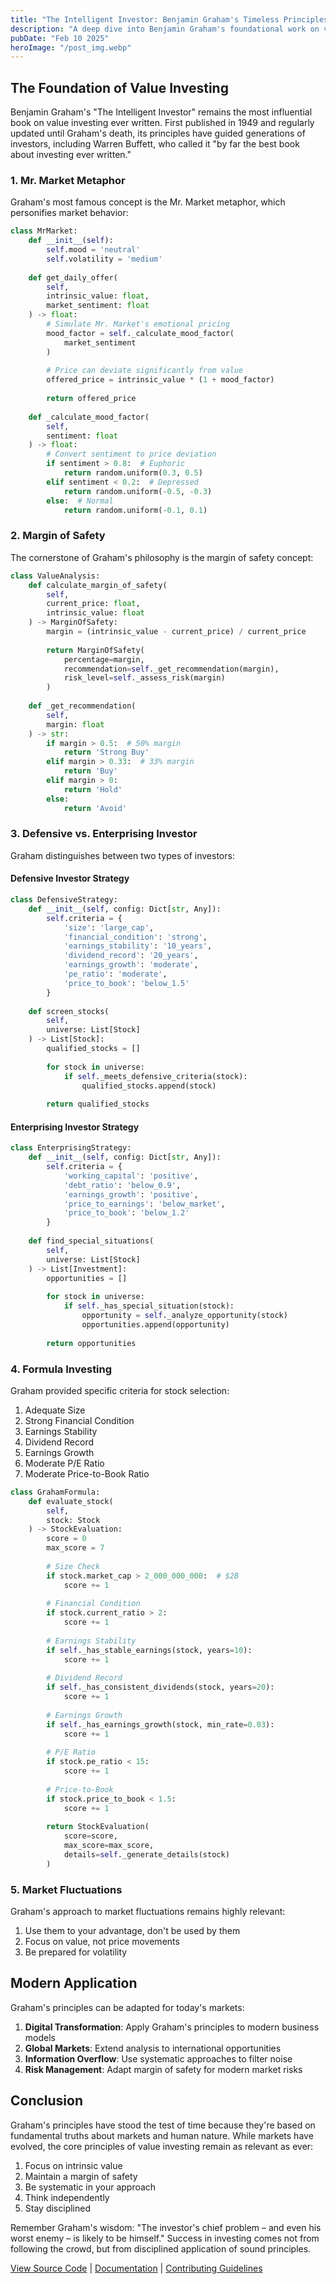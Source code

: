 ```yaml
---
title: "The Intelligent Investor: Benjamin Graham's Timeless Principles"
description: "A deep dive into Benjamin Graham's foundational work on value investing, exploring how his principles shaped Warren Buffett and continue to be relevant in modern markets"
pubDate: "Feb 10 2025"
heroImage: "/post_img.webp"
---
```


## The Foundation of Value Investing

Benjamin Graham's "The Intelligent Investor" remains the most influential book on value investing ever written. First published in 1949 and regularly updated until Graham's death, its principles have guided generations of investors, including Warren Buffett, who called it "by far the best book about investing ever written."

### 1. Mr. Market Metaphor

Graham's most famous concept is the Mr. Market metaphor, which personifies market behavior:

```python
class MrMarket:
    def __init__(self):
        self.mood = 'neutral'
        self.volatility = 'medium'
        
    def get_daily_offer(
        self,
        intrinsic_value: float,
        market_sentiment: float
    ) -> float:
        # Simulate Mr. Market's emotional pricing
        mood_factor = self._calculate_mood_factor(
            market_sentiment
        )
        
        # Price can deviate significantly from value
        offered_price = intrinsic_value * (1 + mood_factor)
        
        return offered_price
        
    def _calculate_mood_factor(
        self,
        sentiment: float
    ) -> float:
        # Convert sentiment to price deviation
        if sentiment > 0.8:  # Euphoric
            return random.uniform(0.3, 0.5)
        elif sentiment < 0.2:  # Depressed
            return random.uniform(-0.5, -0.3)
        else:  # Normal
            return random.uniform(-0.1, 0.1)
```

### 2. Margin of Safety

The cornerstone of Graham's philosophy is the margin of safety concept:

```python
class ValueAnalysis:
    def calculate_margin_of_safety(
        self,
        current_price: float,
        intrinsic_value: float
    ) -> MarginOfSafety:
        margin = (intrinsic_value - current_price) / current_price
        
        return MarginOfSafety(
            percentage=margin,
            recommendation=self._get_recommendation(margin),
            risk_level=self._assess_risk(margin)
        )
        
    def _get_recommendation(
        self,
        margin: float
    ) -> str:
        if margin > 0.5:  # 50% margin
            return 'Strong Buy'
        elif margin > 0.33:  # 33% margin
            return 'Buy'
        elif margin > 0:
            return 'Hold'
        else:
            return 'Avoid'
```

### 3. Defensive vs. Enterprising Investor

Graham distinguishes between two types of investors:

#### Defensive Investor Strategy
```python
class DefensiveStrategy:
    def __init__(self, config: Dict[str, Any]):
        self.criteria = {
            'size': 'large_cap',
            'financial_condition': 'strong',
            'earnings_stability': '10_years',
            'dividend_record': '20_years',
            'earnings_growth': 'moderate',
            'pe_ratio': 'moderate',
            'price_to_book': 'below_1.5'
        }
        
    def screen_stocks(
        self,
        universe: List[Stock]
    ) -> List[Stock]:
        qualified_stocks = []
        
        for stock in universe:
            if self._meets_defensive_criteria(stock):
                qualified_stocks.append(stock)
                
        return qualified_stocks
```

#### Enterprising Investor Strategy
```python
class EnterprisingStrategy:
    def __init__(self, config: Dict[str, Any]):
        self.criteria = {
            'working_capital': 'positive',
            'debt_ratio': 'below_0.9',
            'earnings_growth': 'positive',
            'price_to_earnings': 'below_market',
            'price_to_book': 'below_1.2'
        }
        
    def find_special_situations(
        self,
        universe: List[Stock]
    ) -> List[Investment]:
        opportunities = []
        
        for stock in universe:
            if self._has_special_situation(stock):
                opportunity = self._analyze_opportunity(stock)
                opportunities.append(opportunity)
                
        return opportunities
```

### 4. Formula Investing

Graham provided specific criteria for stock selection:

1. Adequate Size
2. Strong Financial Condition
3. Earnings Stability
4. Dividend Record
5. Earnings Growth
6. Moderate P/E Ratio
7. Moderate Price-to-Book Ratio

```python
class GrahamFormula:
    def evaluate_stock(
        self,
        stock: Stock
    ) -> StockEvaluation:
        score = 0
        max_score = 7
        
        # Size Check
        if stock.market_cap > 2_000_000_000:  # $2B
            score += 1
            
        # Financial Condition
        if stock.current_ratio > 2:
            score += 1
            
        # Earnings Stability
        if self._has_stable_earnings(stock, years=10):
            score += 1
            
        # Dividend Record
        if self._has_consistent_dividends(stock, years=20):
            score += 1
            
        # Earnings Growth
        if self._has_earnings_growth(stock, min_rate=0.03):
            score += 1
            
        # P/E Ratio
        if stock.pe_ratio < 15:
            score += 1
            
        # Price-to-Book
        if stock.price_to_book < 1.5:
            score += 1
            
        return StockEvaluation(
            score=score,
            max_score=max_score,
            details=self._generate_details(stock)
        )
```

### 5. Market Fluctuations

Graham's approach to market fluctuations remains highly relevant:

1. Use them to your advantage, don't be used by them
2. Focus on value, not price movements
3. Be prepared for volatility

## Modern Application

Graham's principles can be adapted for today's markets:

1. **Digital Transformation**: Apply Graham's principles to modern business models
2. **Global Markets**: Extend analysis to international opportunities
3. **Information Overflow**: Use systematic approaches to filter noise
4. **Risk Management**: Adapt margin of safety for modern market risks

## Conclusion

Graham's principles have stood the test of time because they're based on fundamental truths about markets and human nature. While markets have evolved, the core principles of value investing remain as relevant as ever:

1. Focus on intrinsic value
2. Maintain a margin of safety
3. Be systematic in your approach
4. Think independently
5. Stay disciplined

Remember Graham's wisdom: "The investor's chief problem – and even his worst enemy – is likely to be himself." Success in investing comes not from following the crowd, but from disciplined application of sound principles.

[View Source Code](#) | [Documentation](#) | [Contributing Guidelines](#) 